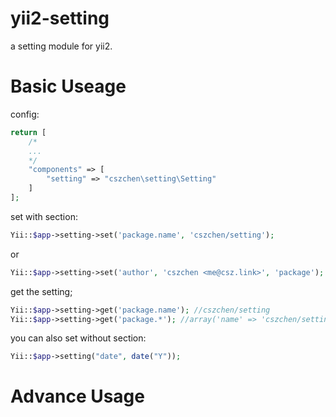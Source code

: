 # yii2-setting  
a setting module for yii2.  

Basic Useage
============

config:  
```php
return [
    /*
    ... 
    */
    "components" => [
        "setting" => "cszchen\setting\Setting"
    ]
];
```

set with section:  
```php
Yii::$app->setting->set('package.name', 'cszchen/setting');
```
or
```php
Yii::$app->setting->set('author', 'cszchen <me@csz.link>', 'package');
```
get the setting;  

```php
Yii::$app->setting->get('package.name'); //cszchen/setting
Yii::$app->setting->get('package.*'); //array('name' => 'cszchen/setting', 'author' => 'cszchen <me@csz.link>') 
```

you can also set without section:  
```php
Yii::$app->setting("date", date("Y"));
```

Advance Usage
===